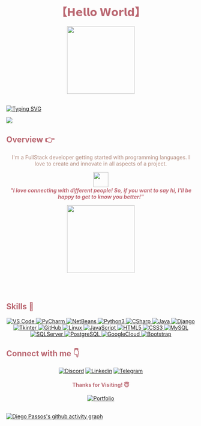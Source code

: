 <!-- Title -->
<h1 align="center" style="color: #ba6771;">
【𝗛𝗲𝗹𝗹𝗼 𝗪𝗼𝗿𝗹𝗱】
</h1>

<div align="center">
  <a href="https://github.com/DiegoPassosDev">
    <img height="180em" src="https://github-readme-stats.vercel.app/api?username=diegopassosdev&show_icons=true&theme=date_night&include_all_commits=true&count_private=true"/>
  </a>
</div>
<br>

[![Typing SVG](https://readme-typing-svg.herokuapp.com/?color=%23c16a75&size=55&center=true&vCenter=true&width=1000&lines=HELLO%2C+My+name+is+Diego+Passos%3BI%27m+42+years+old%3BI%27m+from+Brazil%3BI%27m+a+FullStack+Developer%3BWelcome%21+%3A%29&font=Monaco)](https://git.io/typing-svg)


<!-- Background -->
<img src="https://www.alura.com.br/artigos/assets/linguagem-programacao/linguagem-programacao.jpg" style="display: block; margin: 0 auto;">

<h2  style="color: #ba6771;">Overview 👉</h2>
<div align="center">
  <p style="color: #b38c7f;">I'm a FullStack developer getting started with programming languages. I love to create and innovate in all aspects of a project.</p>
  
  <img src="https://media.giphy.com/media/LnQjpWaON8nhr21vNW/giphy.gif" width="40" style="display: block; margin: 0 auto;"> <em><b style="color: #c16a75;">"I love connecting with different people! So, if you want to say hi, I'll be happy to get to know you better!"</b></em>
</div>
<div align="center">
  <a href="https://github.com/DiegoPassosDev"></a>
  <img height="180em" src="https://github-readme-stats.vercel.app/api/top-langs/?username=diegopassosdev&layout=compact&langs_count=7&theme=date_night"/>
</div>

<br><br>

<h2 style="color: #ba6771;">Skills 🚀</h2>

<p align="center">

  <a href="https://code.visualstudio.com/">
    <img src="https://img.shields.io/badge/VS%20Code-007ACC?style=for-the-badge&logo=visual-studio-code&logoColor=white" alt="VS Code">
  </a>

  <a href="https://www.jetbrains.com/pt-br/pycharm/">
    <img src="https://img.shields.io/badge/PyCharm-000000.svg?&style=for-the-badge&logo=PyCharm&logoColor=white" alt="PyCharm">
  </a>

  <a href="https://netbeans.apache.org/front/main/download/index.html">
    <img src="https://img.shields.io/badge/NetBeans-1B6AC6.svg?style=for-the-badge&logo=apache-netbeans-ide&logoColor=white" alt="NetBeans">
  </a>
  
  <a href="https://www.python.org/">
    <img src="https://img.shields.io/badge/Python-FFD43B?style=for-the-badge&logo=python&logoColor=blue" alt="Python3">
  </a>

  <a href="https://learn.microsoft.com/pt-br/dotnet/csharp/tour-of-csharp/">
    <img src="https://img.shields.io/badge/C%23-239120?style=for-the-badge&logo=c-sharp&logoColor=white" alt="CSharp">
  </a>

  <a href="https://www.java.com/pt-BR/">
    <img src="https://img.shields.io/badge/Java-ED8B00?logo=oracle&logoColor=white&style=for-the-badge" alt="Java">
  </a>
  
  <a href="https://www.djangoproject.com/">
    <img src="https://img.shields.io/badge/Django-092E20?style=for-the-badge&logo=django&logoColor=white" alt="Django">
  </a>
  
  <a href="https://docs.python.org/3/library/tkinter.html">
    <img src="https://img.shields.io/badge/Tkinter-FFD800?style=for-the-badge&logo=python&logoColor=white" alt="Tkinter">
  </a>  
  
  <a href="https://github.com/">
    <img src="https://img.shields.io/badge/GitHub-100000?style=for-the-badge&logo=github&logoColor=white" alt="GitHub">
  </a>
  
  <a href="https://www.linux.org/">
    <img src="https://img.shields.io/badge/Linux-FCC624?style=for-the-badge&logo=linux&logoColor=black" alt="Linux">
  </a>
  
  <a href="https://developer.mozilla.org/en-US/docs/Web/JavaScript">
    <img src="https://img.shields.io/badge/JavaScript-F7DF1E?style=for-the-badge&logo=JavaScript&logoColor=white" alt="JavaScript">
  </a>
 
  <a href="https://developer.mozilla.org/en-US/docs/Web/HTML">
    <img src="https://img.shields.io/badge/HTML5-E34F26?style=for-the-badge&logo=HTML5&logoColor=white" alt="HTML5">
  </a>
  
  <a href="https://developer.mozilla.org/en-US/docs/Web/CSS">
    <img src="https://img.shields.io/badge/CSS3-1572B6?style=for-the-badge&logo=CSS3&logoColor=white" alt="CSS3">
  </a>

  <a href="https://www.mysql.com/">
    <img src="https://img.shields.io/badge/MySQL-005C84?style=for-the-badge&logo=mysql&logoColor=white" alt="MySQL">
  </a>

  <a href="https://www.postgresql.org/">
    <img src="https://img.shields.io/badge/Microsoft_SQL_Server-CC2927?style=for-the-badge&logo=microsoft-sql-server&logoColor=white" alt="SQLServer">
  </a>

  <a href="https://www.postgresql.org/">
    <img src="https://img.shields.io/badge/PostgreSQL-316192?style=for-the-badge&logo=postgresql&logoColor=white" alt="PostgreSQL">
  </a>

  <a href="https://partner.cloudskillsboost.google/public_profiles/00b717f5-ee2c-434e-bde8-576643d23ec7">
    <img src="https://img.shields.io/badge/Google_Cloud-4285F4?style=for-the-badge&logo=google-cloud&logoColor=white" alt="GoogleCloud">
  </a>
  
  <a href="https://getbootstrap.com/">
    <img src="https://img.shields.io/badge/Bootstrap-7952B3?style=for-the-badge&logo=Bootstrap&logoColor=white" alt="Bootstrap">
  </a>
</p>

<h2 style="color: #ba6771;">Connect with me 👇</h2>

<p align="center">
  <a href="#" target="_blank"><img src="img/discord.png" alt="Discord"/></a>
  <a href="https://www.linkedin.com/in/diegopassosaju/" target="_blank"><img src="img/linkedin.png" alt="Linkedin"/></a>
  <a href="#" target="_blank"><img src="img/instagram.png" alt="Telegram"/></a>
</p>

<h4 align="center" style="color: #ba6771;">Thanks for Visiting! 😇</h4>

<div align="center">
  <a href="https://diegopassosdev.github.io/portifolio/" target="_blank"><img src="https://img.shields.io/badge/Portfolio-red?style=for-the-badge" target="_blank" alt="Portfolio"></a>
  
</div>

<br>

[![Diego Passos's github activity graph](https://github-readme-activity-graph.vercel.app/graph?username=diegopassosdev&bg_color=170f0c&color=ba6771&line=b38c7f&point=c16a75&area=true&hide_border=true)](https://github.com/DiegoPassosDev)
